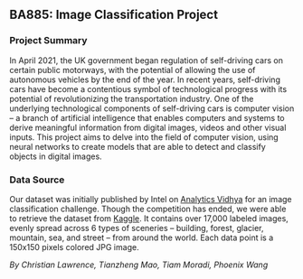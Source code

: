 ## BA885: Image Classification Project

### Project Summary
In April 2021, the UK government began regulation of self-driving cars on certain public motorways, with the potential of allowing the use of autonomous vehicles by the end of the year. In recent years, self-driving cars have become a contentious symbol of technological progress with its potential of revolutionizing the transportation industry. One of the underlying technological components of self-driving cars is computer vision – a branch of artificial intelligence that enables computers and systems to derive meaningful information from digital images, videos and other visual inputs. This project aims to delve into the field of computer vision, using neural networks to create models that are able to detect and classify objects in digital images.

### Data Source
Our dataset was initially published by Intel on [Analytics Vidhya](https://datahack.analyticsvidhya.com/contest/practice-problem-intel-scene-classification-challe/#LeaderBoard) for an image classification challenge. Though the competition has ended, we were able to retrieve the dataset from [Kaggle](https://www.kaggle.com/puneet6060/intel-image-classification). It contains over 17,000 labeled images, evenly spread across 6 types of sceneries – building, forest, glacier, mountain, sea, and street – from around the world. Each data point is a 150x150 pixels colored JPG image.

*By Christian Lawrence, Tianzheng Mao, Tiam Moradi, Phoenix Wang*
